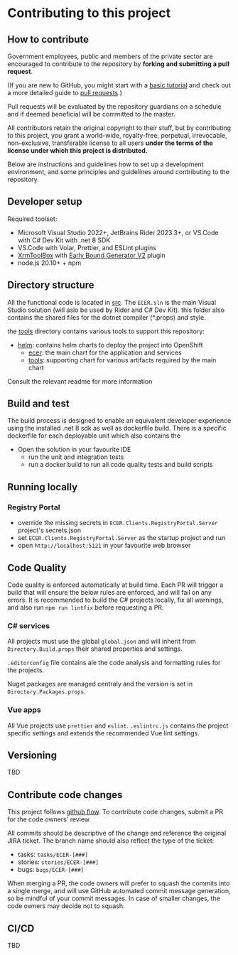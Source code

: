 # Contributing to this project

## How to contribute

Government employees, public and members of the private sector are encouraged to contribute to the repository by **forking and submitting a pull request**.

(If you are new to GitHub, you might start with a [basic tutorial](https://help.github.com/articles/set-up-git) and  check out a more detailed guide to [pull requests](https://help.github.com/articles/using-pull-requests/).)

Pull requests will be evaluated by the repository guardians on a schedule and if deemed beneficial will be committed to the master.

All contributors retain the original copyright to their stuff, but by contributing to this project, you grant a world-wide, royalty-free, perpetual, irrevocable, non-exclusive, transferable license to all users **under the terms of the license under which this project is distributed.**

Below are instructions and guidelines how to set up a development environment, and some principles and guidelines around contributing to the repository.

## Developer setup

Required toolset:

- Microsoft Visual Studio 2022+, JetBrains Rider 2023.3+, or VS.Code with C# Dev Kit with .net 8 SDK
- VS.Code with Volar, Prettier, and ESLint plugins
- [XrmToolBox](https://www.xrmtoolbox.com/) with [Early Bound Generator V2](https://github.com/daryllabar/DLaB.Xrm.XrmToolBoxTools/wiki/Early-Bound-Generator) plugin
- node.js 20.10+ + npm

## Directory structure

All the functional code is located in [src](./src). The `ECER.sln` is the main Visual Studio solution (will aslo be used by Rider and C# Dev Kit). this folder also contains the shared files for the dotnet compiler (*.props) and style.

the [tools](./tools) directory contains various tools to support this repository:

- [helm](./tools/helm): contains helm charts to deploy the project into OpenShift
  - [ecer](./tools/helm/ecer): the main chart for the application and services
  - [tools](./tools/helm/tools): supporting chart for various artifacts required by the main chart

Consult the relevant readme for more information

## Build and test

The build process is designed to enable an equivalent developer experience using the installed .net 8 sdk as well as dockerfile build. There is a specific dockerfile for each deployable unit which also contains the 

- Open the solution in your favourite IDE
  - run the unit and integration tests
  - run a docker build to run all code quality tests and build scripts

## Running locally

### Registry Portal

- override the missing secrets in `ECER.Clients.RegistryPortal.Server` project's secrets.json
- set `ECER.Clients.RegistryPortal.Server` as the startup project and run
- open `http://localhost:5121` in your favourite web browser

## Code Quality

Code quality is enforced automatically at build time. Each PR will trigger a build that will ensure the below rules are enforced, and will fail on any errors. It is recommended to build the C# projects locally, fix all warnings, and also run `npm run lintfix` before requesting a PR.

### C# services

All projects must use the global `global.json` and will inherit from `Directory.Build.props` their shared properties and settings.

`.editorconfig` file contains ale the code analysis and formatting rules for the projects.

Nuget packages are managed centraly and the version is set in `Directory.Packages.props`.

### Vue apps

All Vue projects use `prettier` and `eslint`. `.eslintrc.js` contains the project specific settings and extends the recommended Vue lint settings.

## Versioning

TBD

## Contribute code changes

This project follows [github flow](https://docs.github.com/en/get-started/quickstart/github-flow#following-github-flow). To contribute code changes, submit a PR for the code owners' review.

All commits should be descriptive of the change and reference the original JIRA ticket. The branch name should also reflect the type of the ticket:

- tasks: `tasks/ECER-[###]`
- stories: `stories/ECER-[###]`
- bugs: `bugs/ECER-[###]`

When merging a PR, the code owners will prefer to squash the commits into a single merge, and will use GitHub automated commit message generation, so be mindful of your commit messages. In case of smaller changes, the code owners may decide not to squash.

## CI/CD

TBD

